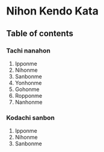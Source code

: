 # Nihon Kendo Kata

## Table of contents
### Tachi nanahon
1. Ipponme
2. Nihonme
3. Sanbonme
4. Yonhonme
5. Gohonme
6. Ropponme
7. Nanhonme

### Kodachi sanbon
1. Ipponme
2. Nihonme
3. Sanbonme

